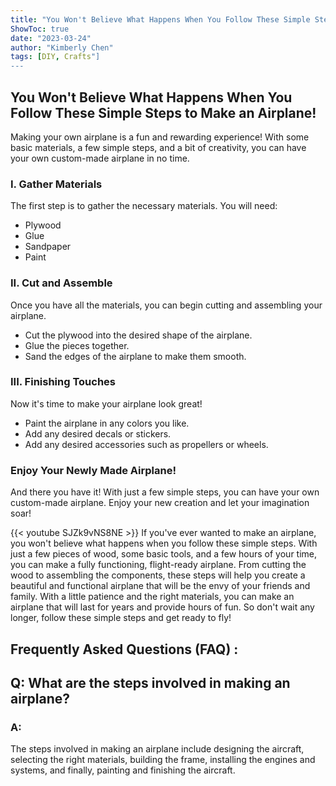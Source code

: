 ```yaml
---
title: "You Won't Believe What Happens When You Follow These Simple Steps to Make an Airplane!"
ShowToc: true 
date: "2023-03-24"
author: "Kimberly Chen" 
tags: [DIY, Crafts"]
---
```

## You Won't Believe What Happens When You Follow These Simple Steps to Make an Airplane!

Making your own airplane is a fun and rewarding experience! With some basic materials, a few simple steps, and a bit of creativity, you can have your own custom-made airplane in no time. 

### I. Gather Materials

The first step is to gather the necessary materials. You will need: 

- Plywood
- Glue
- Sandpaper
- Paint

### II. Cut and Assemble

Once you have all the materials, you can begin cutting and assembling your airplane. 

- Cut the plywood into the desired shape of the airplane. 
- Glue the pieces together. 
- Sand the edges of the airplane to make them smooth. 

### III. Finishing Touches

Now it's time to make your airplane look great! 

- Paint the airplane in any colors you like. 
- Add any desired decals or stickers. 
- Add any desired accessories such as propellers or wheels. 

### Enjoy Your Newly Made Airplane!

And there you have it! With just a few simple steps, you can have your own custom-made airplane. Enjoy your new creation and let your imagination soar!

{{< youtube SJZk9vNS8NE >}} 
If you've ever wanted to make an airplane, you won't believe what happens when you follow these simple steps. With just a few pieces of wood, some basic tools, and a few hours of your time, you can make a fully functioning, flight-ready airplane. From cutting the wood to assembling the components, these steps will help you create a beautiful and functional airplane that will be the envy of your friends and family. With a little patience and the right materials, you can make an airplane that will last for years and provide hours of fun. So don't wait any longer, follow these simple steps and get ready to fly!

## Frequently Asked Questions (FAQ) :
<h2>Q: What are the steps involved in making an airplane?</h2>

<h3>A: </h3>
The steps involved in making an airplane include designing the aircraft, selecting the right materials, building the frame, installing the engines and systems, and finally, painting and finishing the aircraft.





